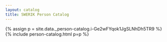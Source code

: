 ```yaml
---
layout: catalog
title: SWERIK Person Catalog
---
```

{% assign p = site.data._person-catalog.i-Ge2wFYqok1JgSLNhDh5TR9 %}
{% include person-catalog.html p=p %}


